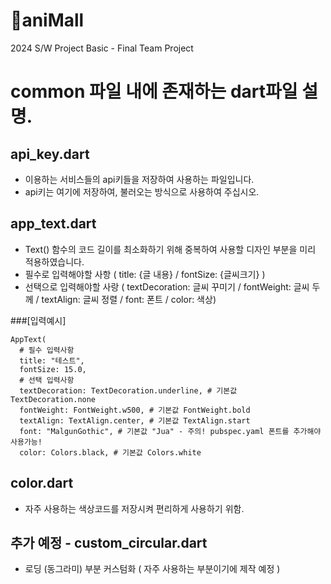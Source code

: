 # aniMall

2024 S/W Project Basic - Final Team Project

# common 파일 내에 존재하는 dart파일 설명.
## api_key.dart
  - 이용하는 서비스들의 api키들을 저장하여 사용하는 파일입니다.
  - api키는 여기에 저장하여, 불러오는 방식으로 사용하여 주십시오.

## app_text.dart
  - Text() 함수의 코드 길이를 최소화하기 위해 중복하여 사용할 디자인 부분을 미리 적용하였습니다.
  - 필수로 입력해야할 사항 ( title: {글 내용} / fontSize: {글씨크기} )
  - 선택으로 입력해야할 사랑 ( textDecoration: 글씨 꾸미기 / fontWeight: 글씨 두께 / textAlign: 글씨 정렬 / font: 폰트 / color: 색상)
    
###[입력예시]
```
AppText(
  # 필수 입력사항
  title: "테스트",
  fontSize: 15.0,
  # 선택 입력사항
  textDecoration: TextDecoration.underline, # 기본값 TextDecoration.none
  fontWeight: FontWeight.w500, # 기본값 FontWeight.bold
  textAlign: TextAlign.center, # 기본값 TextAlign.start
  font: "MalgunGothic", # 기본값 "Jua" - 주의! pubspec.yaml 폰트를 추가해야 사용가능!
  color: Colors.black, # 기본값 Colors.white
```

## color.dart
  - 자주 사용하는 색상코드를 저장시켜 편리하게 사용하기 위함.

## 추가 예정 - custom_circular.dart
  - 로딩 (동그라미) 부분 커스텀화 ( 자주 사용하는 부분이기에 제작 예정 )
